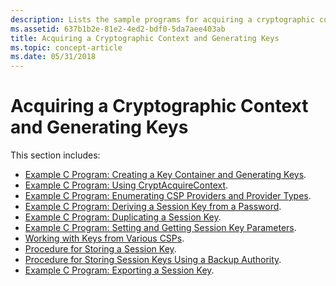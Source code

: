 ```yaml
---
description: Lists the sample programs for acquiring a cryptographic context and generating keys.
ms.assetid: 637b1b2e-81e2-4ed2-bdf0-5da7aee403ab
title: Acquiring a Cryptographic Context and Generating Keys
ms.topic: concept-article
ms.date: 05/31/2018
---
```


# Acquiring a Cryptographic Context and Generating Keys

This section includes:

-   [Example C Program: Creating a Key Container and Generating Keys](example-c-program-creating-a-key-container-and-generating-keys.md).
-   [Example C Program: Using CryptAcquireContext](example-c-program-using-cryptacquirecontext.md).
-   [Example C Program: Enumerating CSP Providers and Provider Types](example-c-program-enumerating-csp-providers-and-provider-types.md).
-   [Example C Program: Deriving a Session Key from a Password](example-c-program-deriving-a-session-key-from-a-password.md).
-   [Example C Program: Duplicating a Session Key](example-c-program-duplicating-a-session-key.md).
-   [Example C Program: Setting and Getting Session Key Parameters](example-c-program-setting-and-getting-session-key-parameters.md).
-   [Working with Keys from Various CSPs](working-with-keys-from-various-csps.md).
-   [Procedure for Storing a Session Key](procedure-for-storing-a-session-key.md).
-   [Procedure for Storing Session Keys Using a Backup Authority](procedure-for-storing-session-keys-using-a-backup-authority.md).
-   [Example C Program: Exporting a Session Key](example-c-program-exporting-a-session-key.md).

 

 



